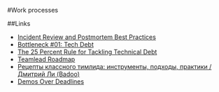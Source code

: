 #Work processes

##Links
 - [Incident Review and Postmortem Best Practices](https://blog.pragmaticengineer.com/postmortem-best-practices/)
 - [Bottleneck #01: Tech Debt](https://martinfowler.com/articles/bottlenecks-of-scaleups/01-tech-debt.html)
 - [The 25 Percent Rule for Tackling Technical Debt](https://shopify.engineering/technical-debt-25-percent-rule)
 - [Teamlead Roadmap](https://tlroadmap.io/)
 - [Рецепты классного тимлида: инструменты, подходы, практики / Дмитрий Ли (Badoo)](https://youtu.be/1dDBXTu1I7I)
 - [Demos Over Deadlines](https://medium.com/javascript-scene/demos-over-deadlines-8ed8dcdecb6)
